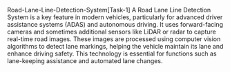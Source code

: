 Road-Lane-Line-Detection-System[Task-1]
A Road Lane Line Detection System is a key feature in modern vehicles, particularly for advanced driver assistance systems (ADAS) and autonomous driving. It uses forward-facing cameras and sometimes additional sensors like LiDAR or radar to capture real-time road images. These images are processed using computer vision algorithms to detect lane markings, helping the vehicle maintain its lane and enhance driving safety. This technology is essential for functions such as lane-keeping assistance and automated lane changes.
